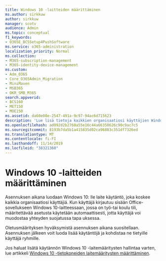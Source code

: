 ```yaml
---
title: Windows 10 -laitteiden määrittäminen
ms.author: sirkkuw
author: sirkkuw
manager: scotv
audience: Admin
ms.topic: conceptual
f1_keywords:
- O365E_BCSSetup4PushSoftware
ms.service: o365-administration
localization_priority: Normal
ms.collection:
- M365-subscription-management
- M365-identity-device-management
ms.custom:
- Adm_O365
- Core_O365Admin_Migration
- MiniMaven
- MSB365
- OKR_SMB_M365
search.appverid:
- BCS160
- MET150
- MOE150
ms.assetid: da60e08e-2547-491a-9c97-94ac6d715623
description: 'Lue lisä tietoja kaikkien organisaatiosi käyttäjien Windows 10: lle kuuluvista laite käytännöistä.'
ms.openlocfilehash: ad092d2b2760a55e16c44a66350626c90c9ac7c5
ms.sourcegitcommit: 8193b7da5b1a415835d02ca96883c351df7326ed
ms.translationtype: MT
ms.contentlocale: fi-FI
ms.lasthandoff: 11/14/2019
ms.locfileid: "38321360"
---
```

# <a name="configure-windows-10-devices"></a>Windows 10 -laitteiden määrittäminen

Asennuksen aikana luodaan Windows 10: lle laite käytäntö, joka koskee kaikkia organisaatiosi käyttäjiä. Kun käyttäjä kirjautuu sisään Office-sovellukseen Windows 10-laitteessaan, jossa on työ-tai koulu tili, määritettävää asetusta käytetään automaattisesti, jotta käyttäjä voi muodostaa yhteyden suojatussa tapa uksessa.
  
Oletusmäärityksen hyväksymistä asennuksen aikana suositellaan. Asennuksen jälkeen voit luoda lisää käytäntöjä ja kohdistaa ne tietyille käyttäjä ryhmille.
  
Jos haluat lisätä käytännön Windows 10 -laitemääritysten hallintaa varten, lue artikkeli [Windows 10 -tietokoneiden laitemääritysten määrittäminen](protection-settings-for-windows-10-pcs.md).
  

